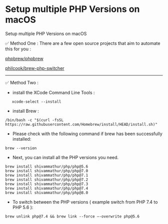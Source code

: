 # Setup multiple PHP Versions on macOS
Setup multiple PHP Versions on macOS

✅ Method One :
There are a few open source projects that aim to automate this for you :

[phpbrew/phpbrew](https://dlgram.com/OTyzq)

[philcook/brew-php-switcher](https://dlgram.com/CPqmf)




--------------------------------------------------------------------------------------------


✅ Method Two :

- install the XCode Command Line Tools :
```
   xcode-select --install
```  

 - install Brew :

```
/bin/bash -c "$(curl -fsSL https://raw.githubusercontent.com/Homebrew/install/HEAD/install.sh)"
```  

- Please check with the following command if brew has been successfully installed:
```
brew --version
```

- Next, you can install all the PHP versions you need.
```
brew install shivammathur/php/php@5.6
brew install shivammathur/php/php@7.0
brew install shivammathur/php/php@7.1
brew install shivammathur/php/php@7.2
brew install shivammathur/php/php@7.3
brew install shivammathur/php/php@7.4
brew install shivammathur/php/php@8.0
```

- To switch between the PHP versions ( example switch from PHP 7.4 to PHP 5.6 ):
 ```
brew unlink php@7.4 && brew link --force —-overwrite php@5.6

```

